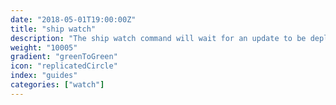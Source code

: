 ```yaml
---
date: "2018-05-01T19:00:00Z"
title: "ship watch"
description: "The ship watch command will wait for an update to be deployed to the upstream application"
weight: "10005"
gradient: "greenToGreen"
icon: "replicatedCircle"
index: "guides"
categories: ["watch"]
---
```


